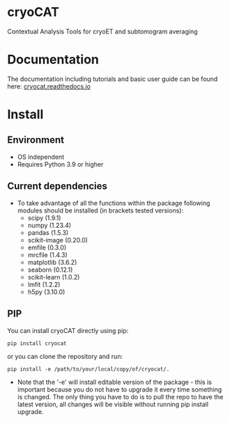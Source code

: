 # cryoCAT
Contextual Analysis Tools for cryoET and subtomogram averaging

# Documentation
The documentation including tutorials and basic user guide can be found here: [cryocat.readthedocs.io](https://cryocat.readthedocs.io)
# Install

## Environment
* OS independent
* Requires Python 3.9 or higher

## Current dependencies
* To take advantage of all the functions within the package following modules should be installed (in brackets tested versions):
    * scipy (1.9.1)
    * numpy (1.23.4)
    * pandas (1.5.3)
    * scikit-image (0.20.0)
    * emfile (0.3.0)
    * mrcfile (1.4.3)
    * matplotlib (3.6.2)
    * seaborn (0.12.1)
    * scikit-learn (1.0.2)
    * lmfit (1.2.2)
    * h5py (3.10.0)
      
## PIP

You can install cryoCAT directly using pip:

```
pip install cryocat
```

or you can clone the repository and run:

```
pip install -e /path/to/your/local/copy/of/cryocat/.
```

* Note that the '-e' will install editable version of the package - this is important because you do not have to upgrade it every time something is changed. The only thing you have to do is to pull the repo to have the latest version, all changes will be visible without running pip install upgrade.


